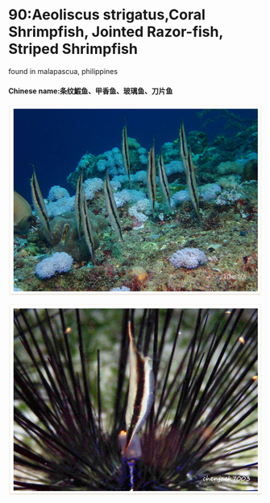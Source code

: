 # 90:Aeoliscus strigatus,Coral Shrimpfish, Jointed Razor-fish, Striped Shrimpfish

found in malapascua, philippines

#### Chinese name:条纹鰕鱼、甲香鱼、玻璃鱼、刀片鱼

![](../../.gitbook/assets/aeoliscus-strigatus2.jpg)

![](../../.gitbook/assets/aeoliscus-strigatus.jpg)

